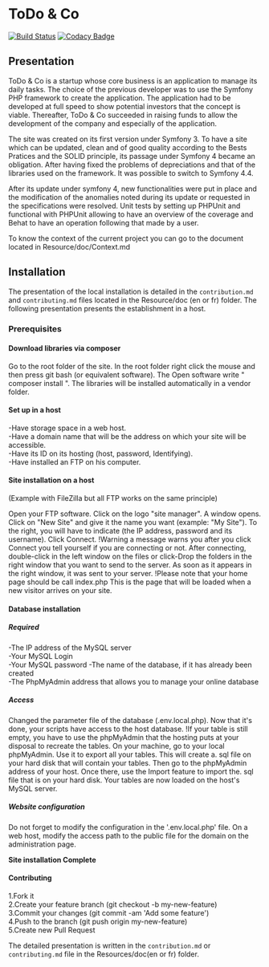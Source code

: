 # ToDo & Co

[![Build Status](https://travis-ci.org/michaelgtfr/todoList.svg?branch=master)](https://travis-ci.org/michaelgtfr/todoList)
[![Codacy Badge](https://app.codacy.com/project/badge/Grade/2f73a3fc595b4e98b7815d56ba852608)](https://www.codacy.com/manual/michaelgtfr/todoList?utm_source=github.com&amp;utm_medium=referral&amp;utm_content=michaelgtfr/todoList&amp;utm_campaign=Badge_Grade)

## Presentation

ToDo & Co is a startup whose core business is an application to manage its daily tasks. The choice of the previous developer was to use the Symfony PHP framework to create the application. The application had to be developed at full speed to show potential investors that the concept is viable. Thereafter, ToDo & Co succeeded in raising funds to allow the development of the company and especially of the application.  

The site was created on its first version under Symfony 3. To have a site which can be updated, clean and of good quality according to the Bests Pratices and the SOLID principle, its passage under Symfony 4 became an obligation. After having fixed the problems of depreciations and that of the libraries used on the framework. It was possible to switch to Symfony 4.4.  

After its update under symfony 4, new functionalities were put in place and the modification of the anomalies noted during its update or requested in the specifications were resolved. Unit tests by setting up PHPUnit and functional with PHPUnit allowing to have an overview of the coverage and Behat to have an operation following that made by a user.  

To know the context of the current project you can go to the document located in Resource/doc/Context.md

## Installation

The presentation of the local installation is detailed in the `contribution.md` and `contributing.md` files located in the Resource/doc (en or fr) folder. The following presentation presents the establishment in a host.  

### Prerequisites

#### Download libraries via composer

Go to the root folder of the site. In the root folder right click the mouse and then press git bash (or equivalent software). The Open software write " composer install ". The libraries will be installed automatically in a vendor folder.  

#### Set up in a host

-Have storage space in a web host.  
-Have a domain name that will be the address on which your site will be accessible.  
-Have its ID on its hosting (host, password, Identifying).  
-Have installed an FTP on his computer.

#### Site installation on a host
  
(Example with FileZilla but all FTP works on the same principle)
  
Open your FTP software. Click on the logo "site manager". A window opens. Click on "New Site" and give it the name you want (example: "My Site"). To the right, you will have to indicate (the IP address, password and its username). Click Connect. !Warning a message warns you after you click Connect you tell yourself if you are connecting or not. After connecting, double-click in the left window on the files or click-Drop the folders in the right window that you want to send to the server. As soon as it appears in the right window, it was sent to your server. !Please note that your home page should be call index.php This is the page that will be loaded when a new visitor arrives on your site.  

#### Database installation  

##### Required
  
  -The IP address of the MySQL server  
  -Your MySQL Login  
  -Your MySQL password 
  -The name of the database, if it has already been created  
  -The PhpMyAdmin address that allows you to manage your online database  

##### Access
  
Changed the parameter file of the database (.env.local.php). Now that it's done, your scripts have access to the host database. !If your table is still empty, you have to use the phpMyAdmin that the hosting puts at your disposal to recreate the tables. On your machine, go to your local phpMyAdmin. Use it to export all your tables. This will create a. sql file on your hard disk that will contain your tables. Then go to the phpMyAdmin address of your host. Once there, use the Import feature to import the. sql file that is on your hard disk. Your tables are now loaded on the host's MySQL server.  

##### Website configuration
  
Do not forget to modify the configuration in the '.env.local.php' file.
On a web host, modify the access path to the public file for the domain on the administration page.
  
**Site installation Complete**

#### Contributing

  1.Fork it  
  2.Create your feature branch (git checkout -b my-new-feature)  
  3.Commit your changes (git commit -am 'Add some feature')  
  4.Push to the branch (git push origin my-new-feature)  
  5.Create new Pull Request  
  
The detailed presentation is written in the `contribution.md` or `contributing.md` file in the Resources/doc(en or fr) folder.  
 